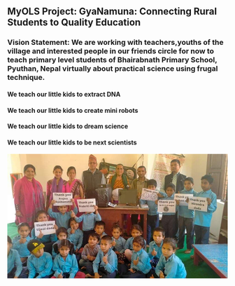 ## MyOLS Project: GyaNamuna: Connecting Rural Students to Quality Education
### Vision Statement: We are  working with teachers,youths of the village and interested people in our friends circle for now to teach primary level students of Bhairabnath Primary School, Pyuthan, Nepal virtually about practical science using frugal technique. 
#### We teach our little kids to extract DNA
#### We teach our little kids to create mini robots
#### We teach our little kids to dream science
#### We teach our little kids to be next scientists

![Screenshot](174691013_444559296648514_8773277964231195134_n.jpg)
